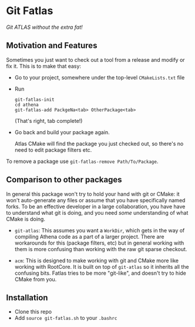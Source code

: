 Git Fatlas
==========

_Git ATLAS without the extra fat!_


Motivation and Features
-----------------------

Sometimes you just want to check out a tool from a release and modify
or fix it. This is to make that easy:

 - Go to your project, somewhere under the top-level `CMakeLists.txt`
   file

 - Run
   ```
   git-fatlas-init
   cd athena
   git-fatlas-add PackgeNa<tab> OtherPackage<tab>
   ```
   (That's right, tab complete!)

 - Go back and build your package again.

   Atlas CMake will find the package you just checked out,
   so there's no need to edit package filters etc.

To remove a package use `git-fatlas-remove Path/To/Package`.


Comparison to other packages
----------------------------

In general this package won't try to hold your hand with git or CMake:
it won't auto-generate any files or assume that you have specifically
named forks. To be an effective developer in a large collaboration,
you have have to understand what git is doing, and you need _some_
understanding of what CMake is doing.

 - `git-atlas`: This assumes you want a `WorkDir`, which gets in the
   way of compiling Athena code as a part of a larger project. There
   are workarounds for this (package filters, etc) but in general
   working with them is more confusing than working with the raw git
   sparse checkout.

 - `acm`: This is designed to make working with git and CMake more
   like working with RootCore. It is built on top of `git-atlas` so it
   inherits all the confusing bits. Fatlas tries to be more
   "git-like", and doesn't try to hide CMake from you.


Installation
------------

 - Clone this repo
 - Add `source git-fatlas.sh` to your `.bashrc`
